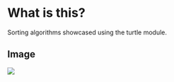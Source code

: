 # What is this?
Sorting algorithms showcased using the turtle module.


## Image
![](https://media.discordapp.net/attachments/885553087912222760/957392787219808266/unknown.png?width=806&height=676)
